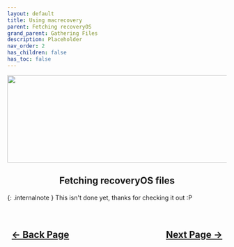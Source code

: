 ```yaml
---
layout: default
title: Using macrecovery
parent: Fetching recoveryOS
grand_parent: Gathering Files
description: Placeholder
nav_order: 2
has_children: false
has_toc: false
---
```


<style>
  .navigation-container {
    display: flex;
    justify-content: space-between;
    align-items: center;
    width: 100%;
  }
  
  .nav-button {
    margin: 10px;
  }
</style>

<p align="center">
  <img width="650" height="200" src="../../../../../assets/Headers/Header-Placeholder.png">
</p>

<h2 align="center">Fetching recoveryOS files</h2>

{: .internalnote }
This isn't done yet, thanks for checking it out :P

<h2 align="center">
  <br>
  <div class="navigation-container">
    <a class="nav-button" href="../index">&larr; Back Page</a>
    <a class="nav-button" href="../../../03-EFISanityCheck/">Next Page &rarr;</a>
  </div>
  <br>
</h2>
